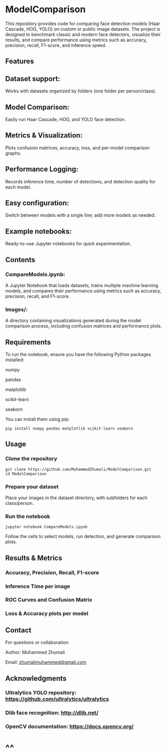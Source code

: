 # ModelComparison
This repository provides code for comparing face detection models (Haar Cascade, HOG, YOLO) on custom or public image datasets. The project is designed to benchmark classic and modern face detectors, visualize their results, and compare performance using metrics such as accuracy, precision, recall, F1-score, and inference speed.

## Features

## Dataset support: 
Works with datasets organized by folders (one folder per person/class).

## Model Comparison: 
Easily run Haar Cascade, HOG, and YOLO face detection.

## Metrics & Visualization: 
Plots confusion matrices, accuracy, loss, and per-model comparison graphs.

## Performance Logging: 
Records inference time, number of detections, and detection quality for each model.

## Easy configuration: 
Switch between models with a single line; add more models as needed.

## Example notebooks: 
Ready-to-use Jupyter notebooks for quick experimentation.

## Contents

### CompareModels.ipynb: 
A Jupyter Notebook that loads datasets, trains multiple machine learning models, and compares their performance using metrics such as accuracy, precision, recall, and F1-score.

### Images/:
 A directory containing visualizations generated during the model comparison process, including confusion matrices and performance plots.


## Requirements
To run the notebook, ensure you have the following Python packages installed:

numpy

pandas

matplotlib

scikit-learn

seaborn

You can install them using pip:
``` 
pip install numpy pandas matplotlib scikit-learn seaborn
```

## Usage
### Clone the repository
```
git clone https://github.com/MuhammedZhumali/ModelComparison.git
cd ModelComparison
```
### Prepare your dataset
Place your images in the dataset directory, with subfolders for each class/person.

### Run the notebook
```
jupyter notebook CompareModels.ipynb
```
Follow the cells to select models, run detection, and generate comparison plots.

## Results & Metrics

### Accuracy, Precision, Recall, F1-score

### Inference Time per image

### ROC Curves and Confusion Matrix

### Loss & Accuracy plots per model


## Contact
For questions or collaboration:

Author: Muhammed Zhumali

Email: zhumalimuhammed@gmail.com

## Acknowledgments

### Ultralytics YOLO repository: https://github.com/ultralytics/ultralytics

### Dlib face recognition: http://dlib.net/

### OpenCV documentation: https://docs.opencv.org/


# ^^
